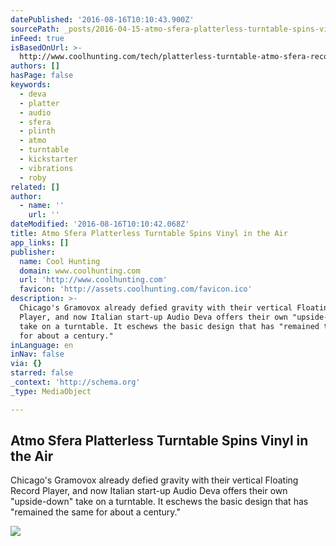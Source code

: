 ```yaml
---
datePublished: '2016-08-16T10:10:43.900Z'
sourcePath: _posts/2016-04-15-atmo-sfera-platterless-turntable-spins-vinyl-in-the-air.md
inFeed: true
isBasedOnUrl: >-
  http://www.coolhunting.com/tech/platterless-turntable-atmo-sfera-record-player-kickstarter
authors: []
hasPage: false
keywords:
  - deva
  - platter
  - audio
  - sfera
  - plinth
  - atmo
  - turntable
  - kickstarter
  - vibrations
  - roby
related: []
author:
  - name: ''
    url: ''
dateModified: '2016-08-16T10:10:42.068Z'
title: Atmo Sfera Platterless Turntable Spins Vinyl in the Air
app_links: []
publisher:
  name: Cool Hunting
  domain: www.coolhunting.com
  url: 'http://www.coolhunting.com'
  favicon: 'http://assets.coolhunting.com/favicon.ico'
description: >-
  Chicago's Gramovox already defied gravity with their vertical Floating Record
  Player, and now Italian start-up Audio Deva offers their own "upside-down"
  take on a turntable. It eschews the basic design that has "remained the same
  for about a century."
inLanguage: en
inNav: false
via: {}
starred: false
_context: 'http://schema.org'
_type: MediaObject

---
```

<article style=""><h1>Atmo Sfera Platterless Turntable Spins Vinyl in the Air</h1><p>Chicago's Gramovox already defied gravity with their vertical Floating Record Player, and now Italian start-up Audio Deva offers their own "upside-down" take on a turntable. It eschews the basic design that has "remained the same for about a century."</p><img src="https://s3-us-west-2.amazonaws.com/the-grid-img/p/da4c884a69247901468674ea61c510f8e6356ba9.jpg" /></article>